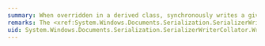 ```yaml
---
summary: When overridden in a derived class, synchronously writes a given <xref href="System.Windows.Media.Visual"></xref> element to the serialization stream.
remarks: The <xref:System.Windows.Documents.Serialization.SerializerWriterCollator.Write%2A> methods write to the stream associated with the <xref:System.Windows.Documents.Serialization.SerializerWriter> that created the <xref:System.Windows.Documents.Serialization.SerializerWriterCollator> from the call to <xref:System.Windows.Documents.Serialization.SerializerWriter.CreateVisualsCollator%2A>.
uid: System.Windows.Documents.Serialization.SerializerWriterCollator.Write*
---
```

